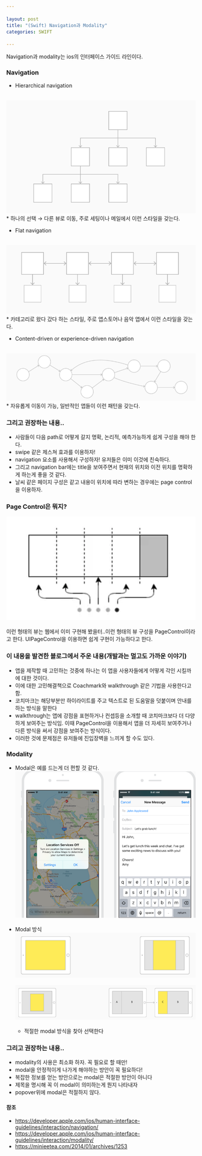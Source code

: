 ```yaml
---

layout: post
title: "(Swift) Navigation과 Modality"
categories: SWIFT

---
```


Navigation과 modality는 ios의 인터페이스 가이드 라인이다.
### Navigation

* Hierarchical navigation<br/><br/>
<img src = "/post_img/201702/01/nav1.png" />
	* 하나의 선택 → 다른 뷰로 이동, 주로 세팅이나 메일에서 이런 스타일을 갖는다.

* Flat navigation<br/><br/>
<img src = "/post_img/201702/01/nav2.png" />
	* 카테고리로 왔다 갔다 하는 스타일, 주로 앱스토어나 음악 앱에서 이런 스타일을 갖는다.

* Content-driven or experience-driven navigation<br/><br/>
<img src = "/post_img/201702/01/nav3.png" />
	* 자유롭게 이동이 가능, 일반적인 앱들이 이런 패턴을 갖는다.

### 그리고 권장하는 내용..
* 사람들이 다음 path로 어떻게 갈지 명확, 논리적, 예측가능하게 쉽게 구성을 해야 한다.
* swipe 같은 제스쳐 효과를 이용하자!
* navigation 요소를 사용해서 구성하자! 유저들은 이미 이것에 친숙하다.
* 그리고 navigation bar에는 title을 보여주면서 현재의 위치와 이전 위치를 명확하게 하는게 좋을 것 같다.
* 날씨 같은 페이지 구성은 같고 내용이 위치에 따라 변하는 경우에는 page control을 이용하자.

### Page Control은 뭐지?
<img src = "/post_img/201702/01/nav4.png" /><br/><br/>
이런 형태의 뷰는 웹에서 이미 구현해 봤을터..이런 형태의 뷰 구성을 PageControl이라고 한다. UIPageControl을 이용하면 쉽게 구현이 가능하다고 한다.

### 이 내용을 발견한 블로그에서 주운 내용(개발과는 멀고도 가까운 이야기)
* 앱을 제작할 때 고민하는 것중에 하나는 이 앱을 사용자들에게 어떻게 각인 시킬까에 대한 것이다.
* 이에 대한 고민해결책으로 Coachmark와 walkthrough 같은 기법을 사용한다고 함.
* 코치마크는 해당부분만 하이라이트를 주고 텍스트로 된 도움말을 덧붙이며 안내를 하는 방식을 말한다
* walkthrough는 앱에 강점을 표현하거나 컨셉등을 소개할 때 코치마크보다 더 다양하게 보여주는 방식임. 이때 PageControl을 이용해서 앱을 더 자세히 보여주거나 다른 방식을 써서 강점을 보여주는 방식이다.
* 이러한 것에 문제점은 유저들에 진입장벽을 느끼게 할 수도 있다.

### Modality

* Modal은 예를 드는게 더 편할 것 같다.
<img src = "/post_img/201702/01/nav5.png" /><br/><br/>
* Modal 방식
<img src = "/post_img/201702/01/nav6.png" /><br/><br/>
<img src = "/post_img/201702/01/nav7.png" /><br/><br/>
	* 적절한 modal 방식을 찾아 선택한다

### 그리고 권장하는 내용..
* modality의 사용은 최소화 하자. 꼭 필요로 할 때만!
* modal을 안정적이게 나가게 해야하는 방안이 꼭 필요하다!
* 복잡한 정보를 얻는 방안으로는 modal은 적절한 방안이 아니다
* 제목을 명시해 꼭 이 modal이 의미하는게 뭔지 나타내자
* popover위에 modal은 적절하지 않다.

#### 참조
* https://developer.apple.com/ios/human-interface-guidelines/interaction/navigation/
* https://developer.apple.com/ios/human-interface-guidelines/interaction/modality/
* https://minieetea.com/2014/01/archives/1253
